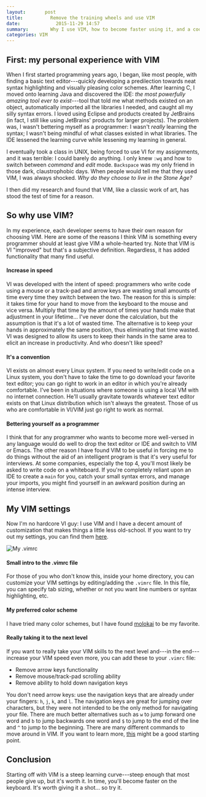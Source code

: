 ```yaml
---
layout:		  post
title:			Remove the training wheels and use VIM
date:			  2015-11-29 14:57
summary:		Why I use VIM, how to become faster using it, and a cool trick I learned to take your VIM mastery to the next level
categories:	VIM
---
```


## First: my personal experience with VIM
When I first started programming years ago, I began, like most people, with finding a basic text editor---quickly developing a predilection towards neat syntax highlighting and visually pleasing color schemes. After learning C, I moved onto learning Java and discovered the IDE: *the most powerfully amazing tool ever to exist*---tool that told me what methods existed on an object, automatically imported all the libraries I needed, and caught all my silly syntax errors. I loved using Eclipse and products created by JetBrains (in fact, I still like using JetBrains' products for larger projects). The problem was, I wasn't bettering myself as a programmer: I wasn't *really* learning the syntax; I wasn't being mindful of what classes existed in what libraries. The IDE lessened the learning curve while lessening my learning in general. 

I eventually took a class in UNIX, being forced to use VI for my assignments, and it was terrible: I could barely do anything. I only knew `:wq` and how to switch between *command* and *edit* mode. `Backspace` was my only friend in those dark, claustrophobic days. When people would tell me that they used VIM, I was always shocked. *Why do they choose to live in the Stone Age?* 

I then did my research and found that VIM, like a classic work of art, has stood the test of time for a reason.

## So why use VIM?
In my experience, each developer seems to have their own reason for choosing VIM. Here are some of the reasons I think VIM is something every programmer should at least give VIM a whole-hearted try. Note that VIM is VI "improved" but that's a subjective definition. Regardless, it has added functionality that many find useful.

#### Increase in speed
VI was developed with the intent of speed: programmers who write code using a mouse or a track-pad and arrow keys are wasting small amounts of time every time they switch between the two. The reason for this is simple: it takes time for your hand to move from the keyboard to the mouse and vice versa. Multiply that time by the amount of times your hands make that adjustment in your lifetime... I've never done the calculation, but the assumption is that it's a lot of wasted time. The alternative is to keep your hands in approximately the same position, thus eliminating that time wasted. VI was designed to allow its users to keep their hands in the same area to elicit an increase in productivity. And who doesn't like speed?

#### It's a convention
VI exists on almost every Linux system. If you need to write/edit code on a Linux system, you don't have to take the time to go download your favorite text editor; you can go right to work in an editor in which you're already comfortable. I've been in situations where someone is using a local VM with no internet connection. He'll usually gravitate towards whatever text editor exists on that Linux distribution which isn't always the greatest. Those of us who are comfortable in VI/VIM just go right to work as normal.

#### Bettering yourself as a programmer
I think that for any programmer who wants to become more well-versed in any language would do well to drop the text editor or IDE and switch to VIM or Emacs. The other reason I have found VIM to be useful in forcing me to do things without the aid of an intelligent program is that it's very useful for interviews. At some companies, especially the top 4, you'll most likely be asked to write code on a whiteboard. If you're completely reliant upon an IDE to create a `main` for you, catch your small syntax errors, and manage your imports, you might find yourself in an awkward position during an intense interview.


## My VIM settings
Now I'm no hardcore VI guy: I use VIM and I have a decent amount of customization that makes things a little less old-school. If you want to try out my settings, you can find them [here](https://github.com/zakrywilson/vim-customization).

![My .vimrc](http://i.imgur.com/PPz9PBD.png)

#### Small intro to the .vimrc file
For those of you who don't know this, inside your home directory, you can customize your VIM settings by editing/adding the `.vimrc` file. In this file, you can specify tab sizing, whether or not you want line numbers or syntax highlighting, etc.

#### My preferred color scheme
I have tried many color schemes, but I have found [molokai](https://github.com/tomasr/molokai) to be my favorite.

#### Really taking it to the next level
If you want to really take your VIM skills to the next level and---in the end---increase your VIM speed even more, you can add these to your `.vimrc` file: 

* Remove arrow keys functionality
* Remove mouse/track-pad scrolling ability
* Remove ability to hold down navigation keys

You don't need arrow keys: use the navigation keys that are already under your fingers: `h`, `j`, `k`, and `l`. The navigation keys are great for jumping over characters, but they were not intended to be the only method for navigating your file. There are much better alternatives such as `w` to jump forward one word and `b` to jump backwards one word and `$` to jump to the end of the line and `^` to jump to the beginning. There are many different commands to move around in VIM. If you want to learn more, [this](http://vim.rtorr.com/) might be a good starting point.

## Conclusion
Starting off with VIM is a steep learning curve---steep enough that most people give up, but it's worth it. In time, you'll become faster on the keyboard. It's worth giving it a shot... so try it.
